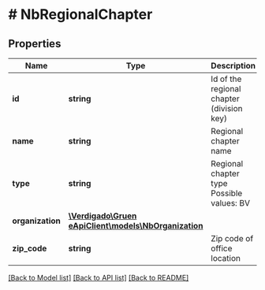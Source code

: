 # # NbRegionalChapter

## Properties

Name | Type | Description | Notes
------------ | ------------- | ------------- | -------------
**id** | **string** | Id of the regional chapter (division key) |
**name** | **string** | Regional chapter name |
**type** | **string** | Regional chapter type Possible values: BV | LV | KV | OV |
**organization** | [**\Verdigado\Gruen eApiClient\models\NbOrganization**](NbOrganization.md) |  |
**zip_code** | **string** | Zip code of office location |

[[Back to Model list]](../../README.md#models) [[Back to API list]](../../README.md#endpoints) [[Back to README]](../../README.md)
